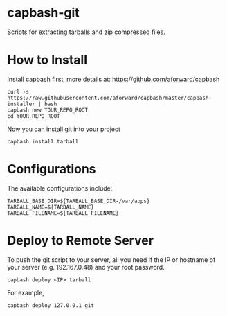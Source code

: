 capbash-git
==============

Scripts for extracting tarballs and zip compressed files.

# How to Install #

Install capbash first, more details at:
https://github.com/aforward/capbash

```
curl -s https://raw.githubusercontent.com/aforward/capbash/master/capbash-installer | bash
capbash new YOUR_REPO_ROOT
cd YOUR_REPO_ROOT
```

Now you can install git into your project

```
capbash install tarball
```

# Configurations #

The available configurations include:

```
TARBALL_BASE_DIR=${TARBALL_BASE_DIR-/var/apps}
TARBALL_NAME=${TARBALL_NAME}
TARBALL_FILENAME=${TARBALL_FILENAME}
```


# Deploy to Remote Server #

To push the git script to your server, all you need if the IP or hostname of your server (e.g. 192.167.0.48) and your root password.

```
capbash deploy <IP> tarball
```

For example,

```
capbash deploy 127.0.0.1 git
```
